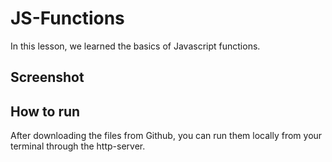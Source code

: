 # JS-Functions
 In this lesson, we learned the basics of Javascript functions.

 ## Screenshot  


 ## How to run  
 After downloading the files from Github, you can run them locally from your terminal through the http-server.